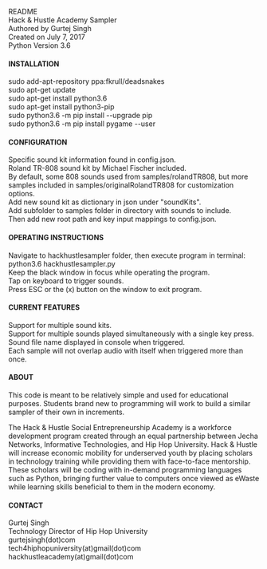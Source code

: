 README  
Hack & Hustle Academy Sampler  
Authored by Gurtej Singh  
Created on July 7, 2017  
Python Version 3.6  

#### INSTALLATION

sudo add-apt-repository ppa:fkrull/deadsnakes  
sudo apt-get update  
sudo apt-get install python3.6  
sudo apt-get install python3-pip  
sudo python3.6 -m pip install --upgrade pip  
sudo python3.6 -m pip install pygame --user  

#### CONFIGURATION

Specific sound kit information found in config.json.  
Roland TR-808 sound kit by Michael Fischer included.  
By default, some 808 sounds used from samples/rolandTR808, but more samples included in samples/originalRolandTR808 for customization options.  
Add new sound kit as dictionary in json under "soundKits".  
Add subfolder to samples folder in directory with sounds to include.  
Then add new root path and key input mappings to config.json.  

#### OPERATING INSTRUCTIONS

Navigate to hackhustlesampler folder, then execute program in terminal:  
python3.6 hackhustlesampler.py  
Keep the black window in focus while operating the program.  
Tap on keyboard to trigger sounds.  
Press ESC or the (x) button on the window to exit program.  

#### CURRENT FEATURES

Support for multiple sound kits.  
Support for multiple sounds played simultaneously with a single key press.  
Sound file name displayed in console when triggered.  
Each sample will not overlap audio with itself when triggered more than once.  

#### ABOUT

This code is meant to be relatively simple and used for educational purposes. Students brand new to programming will work to build a similar sampler of their own in increments.

The Hack & Hustle Social Entrepreneurship Academy is a workforce development program created through an equal partnership between Jecha Networks, Informative Technologies, and Hip Hop University. Hack & Hustle will increase economic mobility for underserved youth by placing scholars in technology training while providing them with face-to-face mentorship. These scholars will be coding with in-demand programming languages such as Python, bringing further value to computers once viewed as eWaste while learning skills beneficial to them in the modern economy.

#### CONTACT

Gurtej Singh  
Technology Director of Hip Hop University  
gurtejsingh(dot)com  
tech4hiphopuniversity(at)gmail(dot)com  
hackhustleacademy(at)gmail(dot)com  


